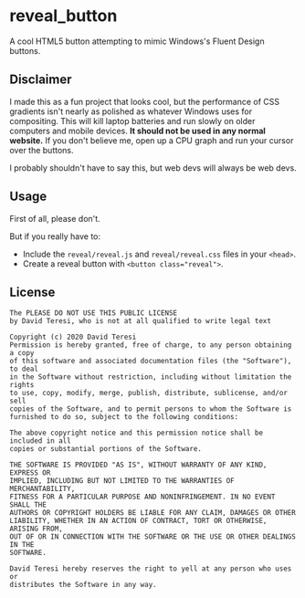 reveal_button
==

A cool HTML5 button attempting to mimic Windows's Fluent Design buttons.


Disclaimer
--

I made this as a fun project that looks cool, but the performance of CSS
gradients isn't nearly as polished as whatever Windows uses for compositing.
This will kill laptop batteries and run slowly on older computers and mobile
devices. **It should not be used in any normal website.** If you don't believe
me, open up a CPU graph and run your cursor over the buttons.

I probably shouldn't have to say this, but web devs will always be web devs.


Usage
--

First of all, please don't.

But if you really have to:

* Include the `reveal/reveal.js` and `reveal/reveal.css` files in your
`<head>`.
* Create a reveal button with `<button class="reveal">`.


License
--
```
The PLEASE DO NOT USE THIS PUBLIC LICENSE
by David Teresi, who is not at all qualified to write legal text

Copyright (c) 2020 David Teresi
Permission is hereby granted, free of charge, to any person obtaining a copy
of this software and associated documentation files (the "Software"), to deal
in the Software without restriction, including without limitation the rights
to use, copy, modify, merge, publish, distribute, sublicense, and/or sell
copies of the Software, and to permit persons to whom the Software is
furnished to do so, subject to the following conditions:

The above copyright notice and this permission notice shall be included in all
copies or substantial portions of the Software.

THE SOFTWARE IS PROVIDED "AS IS", WITHOUT WARRANTY OF ANY KIND, EXPRESS OR
IMPLIED, INCLUDING BUT NOT LIMITED TO THE WARRANTIES OF MERCHANTABILITY,
FITNESS FOR A PARTICULAR PURPOSE AND NONINFRINGEMENT. IN NO EVENT SHALL THE
AUTHORS OR COPYRIGHT HOLDERS BE LIABLE FOR ANY CLAIM, DAMAGES OR OTHER
LIABILITY, WHETHER IN AN ACTION OF CONTRACT, TORT OR OTHERWISE, ARISING FROM,
OUT OF OR IN CONNECTION WITH THE SOFTWARE OR THE USE OR OTHER DEALINGS IN THE
SOFTWARE.

David Teresi hereby reserves the right to yell at any person who uses or
distributes the Software in any way.
```